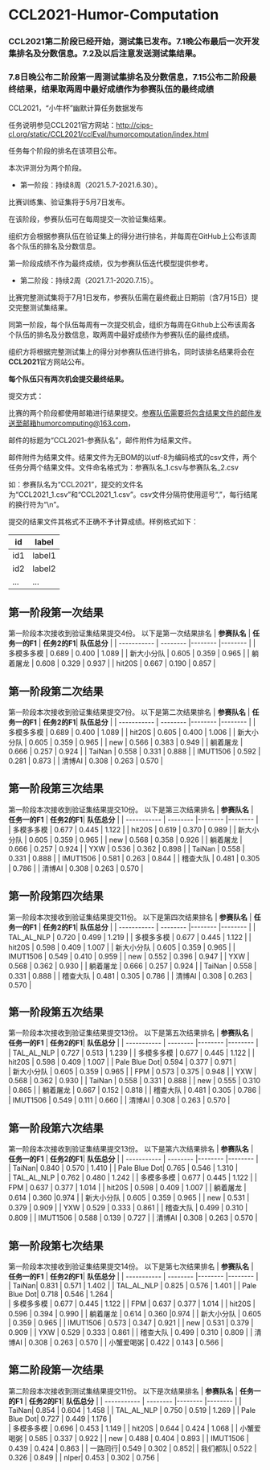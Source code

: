 # CCL2021-Humor-Computation

### CCL2021第二阶段已经开始，测试集已发布。7.1晚公布最后一次开发集排名及分数信息。7.2及以后注意发送测试集结果。

### 7.8日晚公布二阶段第一周测试集排名及分数信息，7.15公布二阶段最终结果，结果取两周中最好成绩作为参赛队伍的最终成绩

CCL2021，“小牛杯”幽默计算任务数据发布

任务说明参见CCL2021官方网站：http://cips-cl.org/static/CCL2021/cclEval/humorcomputation/index.html

任务每个阶段的排名在该项目公布。

本次评测分为两个阶段。

* 第一阶段：持续8周（2021.5.7-2021.6.30）。

比赛训练集、验证集将于5月7日发布。

在该阶段，参赛队伍可在每周提交一次验证集结果。

组织方会根据参赛队伍在验证集上的得分进行排名，并每周在GitHub上公布该周各个队伍的排名及分数信息。

第一阶段成绩不作为最终成绩，仅为参赛队伍迭代模型提供参考。

* 第二阶段：持续2周（2021.7.1-2020.7.15）。

比赛完整测试集将于7月1日发布，参赛队伍需在最终截止日期前（含7月15日）提交完整测试集结果。

同第一阶段，每个队伍每周有一次提交机会，组织方每周在Github上公布该周各个队伍的排名及分数信息，取两周中最好成绩作为参赛队伍的最终成绩。

组织方将根据完整测试集上的得分对参赛队伍进行排名，同时该排名结果将会在**CCL2021**官方网站公布。

**每个队伍只有两次机会提交最终结果。**

提交方式：

比赛的两个阶段都使用邮箱进行结果提交。参赛队伍需要将包含结果文件的邮件发送至邮箱humorcomputing@163.com，

邮件的标题为“CCL2021-参赛队名”，邮件附件为结果文件。

邮件附件为结果文件。结果文件为无BOM的以utf-8为编码格式的csv文件，两个任务分两个结果文件。文件命名格式为：参赛队名_1.csv与参赛队名_2.csv

如：参赛队名为“CCL2021”，提交的文件名为“CCL2021_1.csv”和“CCL2021_1.csv”。csv文件分隔符使用逗号“,”，每行结尾的换行符为“\n”。

提交的结果文件其格式不正确不予计算成绩。样例格式如下：

| id    | label | 
| ----------- | -------- |
| id1    | label1    | 
| id2 | label2    | 
| ... | ...    | 
## 第一阶段第一次结果
 第一阶段本次接收到验证集结果提交4份。
 以下是第一次结果排名
| **参赛队名**    | **任务一的F1** | **任务2的F1**| **队伍总分** | 
| ----------- | -------- |-------- |-------- |
| 多模多多模    | 0.689    | 0.400    | 1.089    | 
| 新大小分队 | 0.605   | 0.359    | 0.965  | 
| 躺着屠龙 | 0.608   | 0.329    | 0.937    | 
| hit20S    | 0.667   | 0.190   | 0.857    | 

## 第一阶段第二次结果
 第一阶段本次接收到验证集结果提交7份。
 以下是第二次结果排名
| **参赛队名**    | **任务一的F1** | **任务2的F1**| **队伍总分** | 
| ----------- | -------- |-------- |-------- |
| 多模多多模    | 0.689    | 0.400    | 1.089    | 
| hit20S    | 0.605  | 0.400   | 1.006    | 
| 新大小分队 | 0.605   | 0.359    | 0.965  | 
| new | 0.566   | 0.383    | 0.949    | 
| 躺着屠龙 | 0.666   | 0.257   | 0.924    | 
| TaiNan | 0.558   | 0.331   | 0.888    | 
| IMUT1506 | 0.592  | 0.281    | 0.873    | 
| 清博AI | 0.308   | 0.263    | 0.570    | 
## 第一阶段第三次结果
 第一阶段本次接收到验证集结果提交10份。
 以下是第三次结果排名
| **参赛队名**    | **任务一的F1** | **任务2的F1**| **队伍总分** | 
| ----------- | -------- |-------- |-------- |
| 多模多多模    | 0.677    | 0.445    | 1.122    | 
| hit20S    | 0.619  | 0.370   | 0.989    | 
| 新大小分队 | 0.605   | 0.359    | 0.965  | 
| new | 0.568   | 0.358    | 0.926    | 
| 躺着屠龙 | 0.666   | 0.257   | 0.924    | 
| YXW | 0.536   | 0.362    | 0.898    | 
| TaiNan | 0.558   | 0.331   | 0.888    | 
| IMUT1506 | 0.581  | 0.263    | 0.844    | 
| 稽查大队 | 0.481  | 0.305    | 0.786    | 
| 清博AI | 0.308   | 0.263    | 0.570    | 
## 第一阶段第四次结果
 第一阶段本次接收到验证集结果提交11份。
 以下是第四次结果排名
| **参赛队名**    | **任务一的F1** | **任务2的F1**| **队伍总分** | 
| ----------- | -------- |-------- |-------- |
| TAL_AL_NLP    | 0.720    | 0.499    | 1.219    | 
| 多模多多模    | 0.677    | 0.445    | 1.122    | 
| hit20S    | 0.598  | 0.409  | 1.007    | 
| 新大小分队 | 0.605   | 0.359    | 0.965  | 
| IMUT1506 | 0.549  | 0.410    | 0.959    | 
| new | 0.552   | 0.396    | 0.947    | 
| YXW | 0.568   | 0.362    | 0.930   | 
| 躺着屠龙 | 0.666   | 0.257   | 0.924    | 
| TaiNan | 0.558   | 0.331   | 0.888    | 
| 稽查大队 | 0.481  | 0.305    | 0.786    | 
| 清博AI | 0.308   | 0.263    | 0.570    | 
## 第一阶段第五次结果
 第一阶段本次接收到验证集结果提交13份。
 以下是第五次结果排名
| **参赛队名**    | **任务一的F1** | **任务2的F1**| **队伍总分** | 
| ----------- | -------- |-------- |-------- |
| TAL_AL_NLP    | 0.727    | 0.513    | 1.239    | 
| 多模多多模    | 0.677    | 0.445    | 1.122    | 
| hit20S    | 0.598  | 0.409  | 1.007    | 
| Pale Blue Dot| 0.594   | 0.377    | 0.971    |    
| 新大小分队 | 0.605   | 0.359    | 0.965  | 
| FPM | 0.573   | 0.375    | 0.948   | 
| YXW | 0.568   | 0.362    | 0.930   | 
| TaiNan | 0.558   | 0.331   | 0.888    | 
| new | 0.555   | 0.310    | 0.865    | 
| 躺着屠龙 | 0.667   | 0.152   | 0.818   | 
| 稽查大队 | 0.481  | 0.305    | 0.786    | 
| IMUT1506 | 0.549  | 0.111    | 0.660    | 
| 清博AI | 0.308   | 0.263    | 0.570    | 
## 第一阶段第六次结果
 第一阶段本次接收到验证集结果提交13份。
 以下是第六次结果排名
| **参赛队名**    | **任务一的F1** | **任务2的F1**| **队伍总分** | 
| ----------- | -------- |-------- |-------- |
| TaiNan| 0.840   | 0.570    | 1.410   | 
| Pale Blue Dot| 0.765   | 0.546    | 1.310    |   
| TAL_AL_NLP    | 0.762    | 0.480    | 1.242   | 
| 多模多多模    | 0.677    | 0.445    | 1.122    | 
| FPM | 0.637   | 0.377   | 1.014   | 
| hit20S    | 0.598  | 0.409  | 1.007    | 
| 躺着屠龙 | 0.614  | 0.360  |0.974  | 
| 新大小分队 | 0.605   | 0.359    | 0.965  | 
| new | 0.531   | 0.379   | 0.909   | 
| YXW | 0.529  | 0.333   | 0.861   | 
| 稽查大队 | 0.499 | 0.310  | 0.809   | 
| IMUT1506 | 0.588  | 0.139    | 0.727    | 
| 清博AI | 0.308   | 0.263    | 0.570    | 
## 第一阶段第七次结果
 第一阶段本次接收到验证集结果提交14份。
 以下是第七次结果排名
| **参赛队名**    | **任务一的F1** | **任务2的F1**| **队伍总分** | 
| ----------- | -------- |-------- |-------- |
| TaiNan| 0.831   | 0.571    | 1.402  | 
| TAL_AL_NLP    | 0.825   | 0.576    | 1.401  | 
| Pale Blue Dot| 0.718  | 0.546   | 1.264    |   
| 多模多多模    | 0.677    | 0.445    | 1.122    | 
| FPM | 0.637   | 0.377   | 1.014   | 
| hit20S    | 0.596  | 0.394  | 0.990    | 
| 躺着屠龙 | 0.614  | 0.360  |0.974  | 
| 新大小分队 | 0.605   | 0.359    | 0.965  | 
| IMUT1506 | 0.573  | 0.347    | 0.921   | 
| new | 0.531   | 0.379   | 0.909   | 
| YXW | 0.529  | 0.333   | 0.861   | 
| 稽查大队 | 0.499 | 0.310  | 0.809   | 
| 清博AI | 0.308   | 0.263    | 0.570    | 
| 小蟹爱喝粥 | 0.422   | 0.143    | 0.566   | 
## 第二阶段第一次结果
 第二阶段本次接收到测试集结果提交11份。
 以下是次结果排名
| **参赛队名**    | **任务一的F1** | **任务2的F1**| **队伍总分** | 
| ----------- | -------- |-------- |-------- |
| TaiNan| 0.854   | 0.604    | 1.458  | 
| TAL_AL_NLP    | 0.750   | 0.519    | 1.269  | 
| Pale Blue Dot| 0.727  | 0.449   | 1.176   |   
| 多模多多模    | 0.696    | 0.453    | 1.149    | 
| hit20S    | 0.644  | 0.424  | 1.068    | 
| 小蟹爱喝粥 | 0.585  | 0.337   | 0.922   | 
| new | 0.488  | 0.404   | 0.893  | 
| IMUT1506 | 0.439  | 0.424    | 0.863  | 
| 一路同行| 0.549   | 0.302   | 0.852| 
| 我们都队| 0.522  | 0.326  | 0.849 | 
| nlper| 0.453   | 0.302   | 0.756 | 



